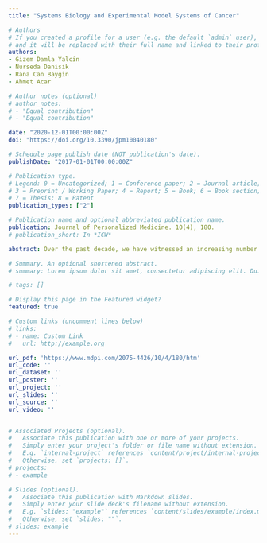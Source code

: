 ```yaml
---
title: "Systems Biology and Experimental Model Systems of Cancer"

# Authors
# If you created a profile for a user (e.g. the default `admin` user), write the username (folder name) here 
# and it will be replaced with their full name and linked to their profile.
authors:
- Gizem Damla Yalcin
- Nurseda Danisik
- Rana Can Baygin
- Ahmet Acar

# Author notes (optional)
# author_notes:
# - "Equal contribution"
# - "Equal contribution"

date: "2020-12-01T00:00:00Z"
doi: "https://doi.org/10.3390/jpm10040180"

# Schedule page publish date (NOT publication's date).
publishDate: "2017-01-01T00:00:00Z"

# Publication type.
# Legend: 0 = Uncategorized; 1 = Conference paper; 2 = Journal article;
# 3 = Preprint / Working Paper; 4 = Report; 5 = Book; 6 = Book section;
# 7 = Thesis; 8 = Patent
publication_types: ["2"]

# Publication name and optional abbreviated publication name.
publication: Journal of Personalized Medicine. 10(4), 180.
# publication_short: In *ICW*

abstract: Over the past decade, we have witnessed an increasing number of large-scale studies that have provided multi-omics data by high-throughput sequencing approaches. This has particularly helped with identifying key (epi) genetic alterations in cancers. Importantly, aberrations that lead to the activation of signaling networks through the disruption of normal cellular homeostasis is seen both in cancer cells and also in the neighboring tumor microenvironment. Cancer systems biology approaches have enabled the efficient integration of experimental data with computational algorithms and the implementation of actionable targeted therapies, as the exceptions, for the treatment of cancer. Comprehensive multi-omics data obtained through the sequencing of tumor samples and experimental model systems will be important in implementing novel cancer systems biology approaches and increasing their efficacy for tailoring novel personalized treatment modalities in cancer. In this review, we discuss emerging cancer systems biology approaches based on multi-omics data derived from bulk and single-cell genomics studies in addition to existing experimental model systems that play a critical role in understanding (epi) genetic heterogeneity and therapy resistance in cancer.

# Summary. An optional shortened abstract.
# summary: Lorem ipsum dolor sit amet, consectetur adipiscing elit. Duis posuere tellus ac convallis placerat. Proin tincidunt magna sed ex sollicitudin condimentum.

# tags: []

# Display this page in the Featured widget?
featured: true

# Custom links (uncomment lines below)
# links:
# - name: Custom Link
#   url: http://example.org

url_pdf: 'https://www.mdpi.com/2075-4426/10/4/180/htm'
url_code: ''
url_dataset: ''
url_poster: ''
url_project: ''
url_slides: ''
url_source: ''
url_video: ''


# Associated Projects (optional).
#   Associate this publication with one or more of your projects.
#   Simply enter your project's folder or file name without extension.
#   E.g. `internal-project` references `content/project/internal-project/index.md`.
#   Otherwise, set `projects: []`.
# projects:
# - example

# Slides (optional).
#   Associate this publication with Markdown slides.
#   Simply enter your slide deck's filename without extension.
#   E.g. `slides: "example"` references `content/slides/example/index.md`.
#   Otherwise, set `slides: ""`.
# slides: example
---
```

